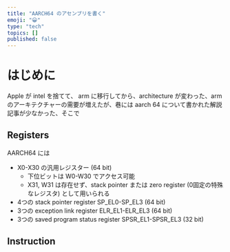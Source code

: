 ```yaml
---
title: "AARCH64 のアセンブリを書く"
emoji: "😀"
type: "tech"
topics: []
published: false
---
```


# はじめに

Apple が intel を捨てて、 arm に移行してから、architecture が変わった、arm のアーキテクチャーの需要が増えたが、巷には aarch 64 について書かれた解説記事が少なかった、そこで

## Registers

AARCH64 には

* X0-X30 の汎用レジスター (64 bit)
    * 下位ビットは W0-W30 でアクセス可能
    * X31, W31 は存在せず、stack pointer または zero register (0固定の特殊なレジスタ) として用いられる
* 4つの stack pointer register SP_EL0-SP_EL3 (64 bit)
* 3つの exception link register ELR_EL1-ELR_EL3 (64 bit)
* 3つの saved program status register SPSR_EL1-SPSR_EL3 (32 bit)



## Instruction



